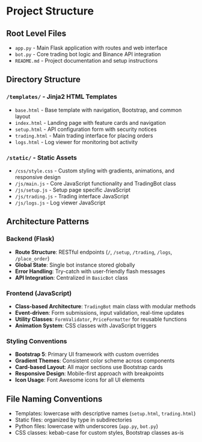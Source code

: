# Project Structure

## Root Level Files
- `app.py` - Main Flask application with routes and web interface
- `bot.py` - Core trading bot logic and Binance API integration
- `README.md` - Project documentation and setup instructions

## Directory Structure

### `/templates/` - Jinja2 HTML Templates
- `base.html` - Base template with navigation, Bootstrap, and common layout
- `index.html` - Landing page with feature cards and navigation
- `setup.html` - API configuration form with security notices
- `trading.html` - Main trading interface for placing orders
- `logs.html` - Log viewer for monitoring bot activity

### `/static/` - Static Assets
- `/css/style.css` - Custom styling with gradients, animations, and responsive design
- `/js/main.js` - Core JavaScript functionality and TradingBot class
- `/js/setup.js` - Setup page specific JavaScript
- `/js/trading.js` - Trading interface JavaScript
- `/js/logs.js` - Log viewer JavaScript

## Architecture Patterns

### Backend (Flask)
- **Route Structure**: RESTful endpoints (`/`, `/setup`, `/trading`, `/logs`, `/place_order`)
- **Global State**: Single bot instance stored globally
- **Error Handling**: Try-catch with user-friendly flash messages
- **API Integration**: Centralized in `BasicBot` class

### Frontend (JavaScript)
- **Class-based Architecture**: `TradingBot` main class with modular methods
- **Event-driven**: Form submissions, input validation, real-time updates
- **Utility Classes**: `FormValidator`, `PriceFormatter` for reusable functions
- **Animation System**: CSS classes with JavaScript triggers

### Styling Conventions
- **Bootstrap 5**: Primary UI framework with custom overrides
- **Gradient Themes**: Consistent color scheme across components
- **Card-based Layout**: All major sections use Bootstrap cards
- **Responsive Design**: Mobile-first approach with breakpoints
- **Icon Usage**: Font Awesome icons for all UI elements

## File Naming Conventions
- Templates: lowercase with descriptive names (`setup.html`, `trading.html`)
- Static files: organized by type in subdirectories
- Python files: lowercase with underscores (`app.py`, `bot.py`)
- CSS classes: kebab-case for custom styles, Bootstrap classes as-is
